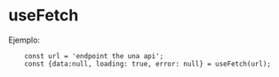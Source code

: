 # useFetch

Ejemplo:
```
    const url = 'endpoint the una api';
    const {data:null, loading: true, error: null} = useFetch(url);
```